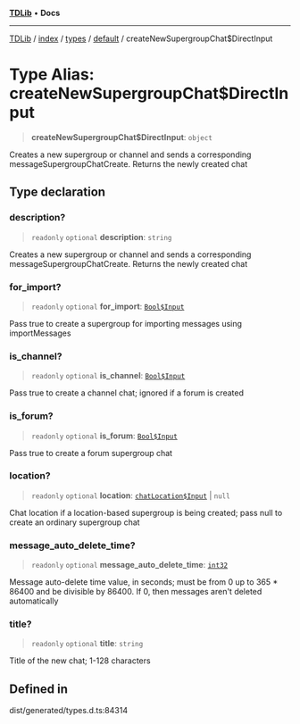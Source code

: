 [**TDLib**](../../../../../../README.md) • **Docs**

***

[TDLib](../../../../../../modules.md) / [index](../../../../../README.md) / [types](../../../README.md) / [default](../README.md) / createNewSupergroupChat$DirectInput

# Type Alias: createNewSupergroupChat$DirectInput

> **createNewSupergroupChat$DirectInput**: `object`

Creates a new supergroup or channel and sends a corresponding messageSupergroupChatCreate. Returns the newly created chat

## Type declaration

### description?

> `readonly` `optional` **description**: `string`

Creates a new supergroup or channel and sends a corresponding messageSupergroupChatCreate. Returns the newly created chat

### for\_import?

> `readonly` `optional` **for\_import**: [`Bool$Input`](Bool$Input.md)

Pass true to create a supergroup for importing messages using importMessages

### is\_channel?

> `readonly` `optional` **is\_channel**: [`Bool$Input`](Bool$Input.md)

Pass true to create a channel chat; ignored if a forum is created

### is\_forum?

> `readonly` `optional` **is\_forum**: [`Bool$Input`](Bool$Input.md)

Pass true to create a forum supergroup chat

### location?

> `readonly` `optional` **location**: [`chatLocation$Input`](chatLocation$Input-1.md) \| `null`

Chat location if a location-based supergroup is being created; pass null to create an ordinary supergroup chat

### message\_auto\_delete\_time?

> `readonly` `optional` **message\_auto\_delete\_time**: [`int32`](int32-1.md)

Message auto-delete time value, in seconds; must be from 0 up to 365 * 86400 and be divisible by 86400. If 0, then messages aren't deleted automatically

### title?

> `readonly` `optional` **title**: `string`

Title of the new chat; 1-128 characters

## Defined in

dist/generated/types.d.ts:84314
